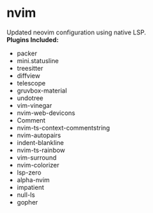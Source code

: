 # nvim

Updated neovim configuration using native LSP.  
**Plugins Included:**

- packer
- mini.statusline
- treesitter
- diffview
- telescope
- gruvbox-material
- undotree
- vim-vinegar
- nvim-web-devicons
- Comment
- nvim-ts-context-commentstring
- nvim-autopairs
- indent-blankline
- nvim-ts-rainbow
- vim-surround
- nvim-colorizer
- lsp-zero
- alpha-nvim
- impatient
- null-ls
- gopher
